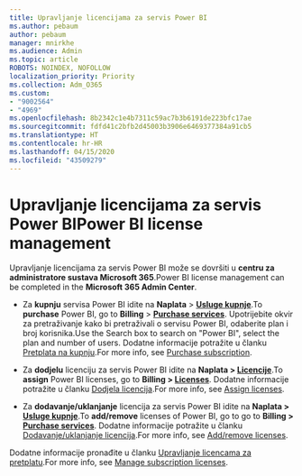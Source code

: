 ```yaml
---
title: Upravljanje licencijama za servis Power BI
ms.author: pebaum
author: pebaum
manager: mnirkhe
ms.audience: Admin
ms.topic: article
ROBOTS: NOINDEX, NOFOLLOW
localization_priority: Priority
ms.collection: Adm_O365
ms.custom:
- "9002564"
- "4969"
ms.openlocfilehash: 8b2342c1e4b7311c59ac7b3b6191de223bfc17ae
ms.sourcegitcommit: fdfd41c2bfb2d45003b3906e6469377384a91cb5
ms.translationtype: HT
ms.contentlocale: hr-HR
ms.lasthandoff: 04/15/2020
ms.locfileid: "43509279"
---
```

# <a name="power-bi-license-management"></a><span data-ttu-id="7bf18-102">Upravljanje licencijama za servis Power BI</span><span class="sxs-lookup"><span data-stu-id="7bf18-102">Power BI license management</span></span>

<span data-ttu-id="7bf18-103">Upravljanje licencijama za servis Power BI može se dovršiti u **centru za administratore sustava Microsoft 365**.</span><span class="sxs-lookup"><span data-stu-id="7bf18-103">Power BI license management can be completed in the **Microsoft 365 Admin Center**.</span></span>

- <span data-ttu-id="7bf18-104">Za **kupnju** servisa Power BI idite na **Naplata** \> **[Usluge kupnje](https://go.microsoft.com/fwlink/p/?linkid=868433)**.</span><span class="sxs-lookup"><span data-stu-id="7bf18-104">To **purchase** Power BI, go to **Billing** \> **[Purchase services](https://go.microsoft.com/fwlink/p/?linkid=868433)**.</span></span> <span data-ttu-id="7bf18-105">Upotrijebite okvir za pretraživanje kako bi pretraživali o servisu Power BI, odaberite plan i broj korisnika.</span><span class="sxs-lookup"><span data-stu-id="7bf18-105">Use the Search box to search on "Power BI", select the plan and number of users.</span></span> <span data-ttu-id="7bf18-106">Dodatne informacije potražite u članku [Pretplata na kupnju](https://docs.microsoft.com/microsoft-365/commerce/subscriptions/upgrade-to-different-plan).</span><span class="sxs-lookup"><span data-stu-id="7bf18-106">For more info, see [Purchase subscription](https://docs.microsoft.com/microsoft-365/commerce/subscriptions/upgrade-to-different-plan).</span></span> 

- <span data-ttu-id="7bf18-107">Za **dodjelu** licenciju za servis Power BI idite na **Naplata > [Licencije](https://go.microsoft.com/fwlink/p/?linkid=842264)**.</span><span class="sxs-lookup"><span data-stu-id="7bf18-107">To **assign** Power BI licenses, go to **Billing > [Licenses](https://go.microsoft.com/fwlink/p/?linkid=842264)**.</span></span> <span data-ttu-id="7bf18-108">Dodatne informacije potražite u članku [Dodjela licencija](https://docs.microsoft.com/microsoft-365/admin/manage/assign-licenses-to-users?view=o365-worldwide).</span><span class="sxs-lookup"><span data-stu-id="7bf18-108">For more info, see [Assign licenses](https://docs.microsoft.com/microsoft-365/admin/manage/assign-licenses-to-users?view=o365-worldwide).</span></span> 

- <span data-ttu-id="7bf18-109">Za **dodavanje/uklanjanje** licencija za servis Power BI idite na **Naplata > [Usluge kupnje](https://go.microsoft.com/fwlink/p/?linkid=868433)**.</span><span class="sxs-lookup"><span data-stu-id="7bf18-109">To **add/remove** licenses of Power BI, go to go to **Billing > [Purchase services](https://go.microsoft.com/fwlink/p/?linkid=868433)**.</span></span> <span data-ttu-id="7bf18-110">Dodatne informacije potražite u članku [Dodavanje/uklanjanje licencija](https://docs.microsoft.com/microsoft-365/commerce/licenses/buy-licenses?view=o365-worldwide#add-or-remove-licenses-for-your-business-subscription).</span><span class="sxs-lookup"><span data-stu-id="7bf18-110">For more info, see [Add/remove licenses](https://docs.microsoft.com/microsoft-365/commerce/licenses/buy-licenses?view=o365-worldwide#add-or-remove-licenses-for-your-business-subscription).</span></span> 

<span data-ttu-id="7bf18-111">Dodatne informacije pronađite u članku [Upravljanje licencama za pretplatu](https://docs.microsoft.com/microsoft-365/commerce/licenses/buy-licenses?view=o365-worldwide#add-or-remove-licenses-for-your-business-subscription).</span><span class="sxs-lookup"><span data-stu-id="7bf18-111">For more info, see [Manage subscription licenses](https://docs.microsoft.com/microsoft-365/commerce/licenses/buy-licenses?view=o365-worldwide#add-or-remove-licenses-for-your-business-subscription).</span></span> 
